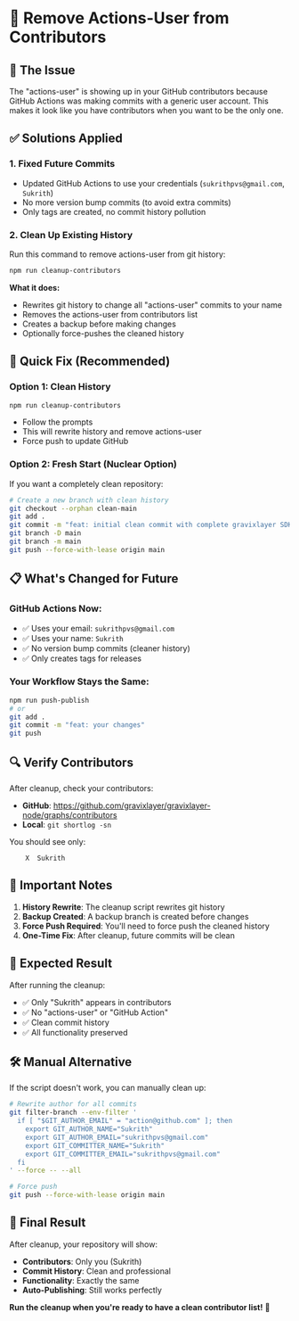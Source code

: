 # 🧹 Remove Actions-User from Contributors

## 🎯 **The Issue**

The "actions-user" is showing up in your GitHub contributors because GitHub Actions was making commits with a generic user account. This makes it look like you have contributors when you want to be the only one.

## ✅ **Solutions Applied**

### **1. Fixed Future Commits**
- Updated GitHub Actions to use your credentials (`sukrithpvs@gmail.com`, `Sukrith`)
- No more version bump commits (to avoid extra commits)
- Only tags are created, no commit history pollution

### **2. Clean Up Existing History**
Run this command to remove actions-user from git history:

```bash
npm run cleanup-contributors
```

**What it does:**
- Rewrites git history to change all "actions-user" commits to your name
- Removes the actions-user from contributors list
- Creates a backup before making changes
- Optionally force-pushes the cleaned history

## 🚀 **Quick Fix (Recommended)**

### **Option 1: Clean History**
```bash
npm run cleanup-contributors
```
- Follow the prompts
- This will rewrite history and remove actions-user
- Force push to update GitHub

### **Option 2: Fresh Start (Nuclear Option)**
If you want a completely clean repository:

```bash
# Create a new branch with clean history
git checkout --orphan clean-main
git add .
git commit -m "feat: initial clean commit with complete gravixlayer SDK"
git branch -D main
git branch -m main
git push --force-with-lease origin main
```

## 📋 **What's Changed for Future**

### **GitHub Actions Now:**
- ✅ Uses your email: `sukrithpvs@gmail.com`
- ✅ Uses your name: `Sukrith`
- ✅ No version bump commits (cleaner history)
- ✅ Only creates tags for releases

### **Your Workflow Stays the Same:**
```bash
npm run push-publish
# or
git add .
git commit -m "feat: your changes"
git push
```

## 🔍 **Verify Contributors**

After cleanup, check your contributors:
- **GitHub**: https://github.com/gravixlayer/gravixlayer-node/graphs/contributors
- **Local**: `git shortlog -sn`

You should see only:
```
    X  Sukrith
```

## 🚨 **Important Notes**

1. **History Rewrite**: The cleanup script rewrites git history
2. **Backup Created**: A backup branch is created before changes
3. **Force Push Required**: You'll need to force push the cleaned history
4. **One-Time Fix**: After cleanup, future commits will be clean

## 🎯 **Expected Result**

After running the cleanup:
- ✅ Only "Sukrith" appears in contributors
- ✅ No "actions-user" or "GitHub Action"
- ✅ Clean commit history
- ✅ All functionality preserved

## 🛠️ **Manual Alternative**

If the script doesn't work, you can manually clean up:

```bash
# Rewrite author for all commits
git filter-branch --env-filter '
  if [ "$GIT_AUTHOR_EMAIL" = "action@github.com" ]; then
    export GIT_AUTHOR_NAME="Sukrith"
    export GIT_AUTHOR_EMAIL="sukrithpvs@gmail.com"
    export GIT_COMMITTER_NAME="Sukrith"
    export GIT_COMMITTER_EMAIL="sukrithpvs@gmail.com"
  fi
' --force -- --all

# Force push
git push --force-with-lease origin main
```

## 🎉 **Final Result**

After cleanup, your repository will show:
- **Contributors**: Only you (Sukrith)
- **Commit History**: Clean and professional
- **Functionality**: Exactly the same
- **Auto-Publishing**: Still works perfectly

**Run the cleanup when you're ready to have a clean contributor list!** 🚀